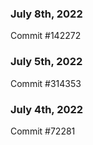 ### July 8th, 2022

Commit #142272

### July 5th, 2022

Commit #314353


### July 4th, 2022

Commit #72281
